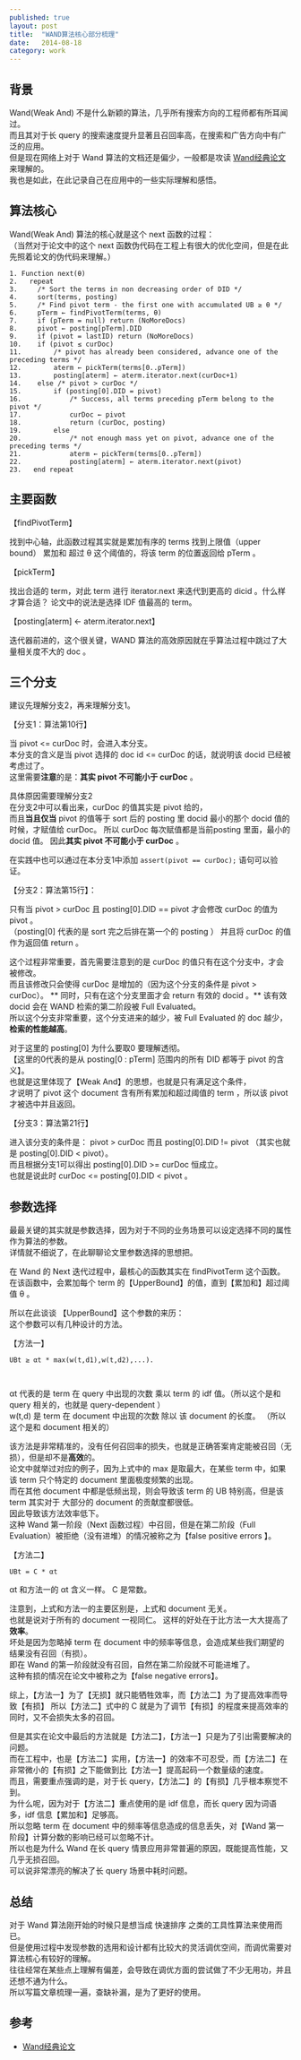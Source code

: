 ```yaml
---
published: true
layout: post
title:  "WAND算法核心部分梳理"
date:   2014-08-18
category: work
---
```


## 背景

Wand(Weak And) 不是什么新颖的算法，几乎所有搜索方向的工程师都有所耳闻过。  
而且其对于长 query 的搜索速度提升显著且召回率高，在搜索和广告方向中有广泛的应用。  
但是现在网络上对于 Wand 算法的文档还是偏少，一般都是攻读 [Wand经典论文]来理解的。  
我也是如此，在此记录自己在应用中的一些实际理解和感悟。  

## 算法核心

Wand(Weak And) 算法的核心就是这个 next 函数的过程：  
（当然对于论文中的这个 next 函数伪代码在工程上有很大的优化空间，但是在此先照着论文的伪代码来理解。）

```
1. Function next(θ)
2.   repeat
3.     /* Sort the terms in non decreasing order of DID */
4.     sort(terms, posting)
5.     /* Find pivot term - the first one with accumulated UB ≥ θ */
6.     pTerm ← findPivotTerm(terms, θ)
7.     if (pTerm = null) return (NoMoreDocs)
8.     pivot ← posting[pTerm].DID
9.     if (pivot = lastID) return (NoMoreDocs)
10.    if (pivot ≤ curDoc)
11.        /* pivot has already been considered, advance one of the preceding terms */
12.        aterm ← pickTerm(terms[0..pTerm])
13.        posting[aterm] ← aterm.iterator.next(curDoc+1)
14.    else /* pivot > curDoc */
15.        if (posting[0].DID = pivot)
16.            /* Success, all terms preceding pTerm belong to the pivot */
17.            curDoc ← pivot
18.            return (curDoc, posting)
19.        else
20.            /* not enough mass yet on pivot, advance one of the preceding terms */
21.            aterm ← pickTerm(terms[0..pTerm])
22.            posting[aterm] ← aterm.iterator.next(pivot)
23.   end repeat
```

## 主要函数

【findPivotTerm】

找到中心轴，此函数过程其实就是累加有序的 terms 找到上限值（upper bound） 累加和 超过 θ 这个阈值的，将该 term 的位置返回给 pTerm 。

【pickTerm】

找出合适的 term，对此 term 进行 iterator.next 来迭代到更高的 dicid 。什么样才算合适？
论文中的说法是选择 IDF 值最高的 term。

【posting[aterm] ← aterm.iterator.next】

迭代器前进的，这个很关键，WAND 算法的高效原因就在乎算法过程中跳过了大量相关度不大的 doc 。  


## 三个分支

建议先理解分支2，再来理解分支1。

【分支1：算法第10行】

当 pivot <= curDoc 时，会进入本分支。  
本分支的含义是当 pivot 选择的 doc id <= curDoc 的话，就说明该 docid 已经被考虑过了。    
这里需要**注意**的是：**其实 pivot 不可能小于 curDoc** 。  

具体原因需要理解分支2  
在分支2中可以看出来，curDoc 的值其实是 pivot 给的，  
而且**当且仅当** pivot 的值等于 sort 后的 posting 里 docid 最小的那个 docid 值的时候，才赋值给 curDoc。
所以 curDoc 每次赋值都是当前posting 里面，最小的 docid 值。
因此**其实 pivot 不可能小于 curDoc** 。

在实践中也可以通过在本分支1中添加 `assert(pivot == curDoc);` 语句可以验证。

【分支2：算法第15行】：

只有当 pivot > curDoc 且 posting[0].DID == pivot 才会修改 curDoc 的值为 pivot 。  
（posting[0] 代表的是 sort 完之后排在第一个的 posting ）
并且将 curDoc 的值作为返回值 return 。  

这个过程非常重要，首先需要注意到的是 curDoc 的值只有在这个分支中，才会被修改。  
而且该修改只会使得 curDoc 是增加的（因为这个分支的条件是 pivot > curDoc）。
** 同时，只有在这个分支里面才会 return 有效的 docid 。**  该有效 docid  会在 WAND 检索的第二阶段被 Full Evaluated。     
所以这个分支非常重要，这个分支进来的越少，被 Full Evaluated 的 doc 越少，**检索的性能越高**。  

对于这里的 posting[0] 为什么要取0 要理解透彻。  
【这里的0代表的是从 posting[0 : pTerm] 范围内的所有 DID 都等于 pivot 的含义】。  
也就是这里体现了【Weak And】的思想，也就是只有满足这个条件，  
才说明了 pivot 这个 document 含有所有累加和超过阈值的 term ，所以该 pivot 才被选中并且返回。  

【分支3：算法第21行】

进入该分支的条件是： pivot > curDoc 而且 posting[0].DID != pivot （其实也就是 posting[0].DID < pivot）。    
而且根据分支1可以得出 posting[0].DID >= curDoc 恒成立。  
也就是说此时 curDoc <= posting[0].DID < pivot 。  


## 参数选择

最最关键的其实就是参数选择，因为对于不同的业务场景可以设定选择不同的属性作为算法的参数。  
详情就不细说了，在此聊聊论文里参数选择的思想把。  

在 Wand 的 Next 迭代过程中，最核心的函数其实在 findPivotTerm 这个函数。  
在该函数中，会累加每个 term 的【UpperBound】的值，直到【累加和】超过阈值 θ  。  

所以在此谈谈 【UpperBound】这个参数的来历：    
这个参数可以有几种设计的方法。  

【方法一】


```
UBt ≥ αt * max(w(t,d1),w(t,d2),...).



```


αt 代表的是 term 在 query 中出现的次数 乘以 term 的 idf 值。（所以这个是和 query 相关的，也就是 query-dependent ）  
w(t,d) 是 term 在 document 中出现的次数 除以 该 document 的长度。 （所以这个是和 document 相关的） 

该方法是非常精准的，没有任何召回率的损失，也就是正确答案肯定能被召回（无损），但是却不是**高效**的。  
论文中就举过对应的例子，因为上式中的 max 是取最大，在某些 term 中，如果该 term 只个特定的 document 里面极度频繁的出现。  
而在其他 document 中都是低频出现，则会导致该 term 的 UB 特别高，但是该 term 其实对于 大部分的 document 的贡献度都很低。  
因此导致该方法效率低下。    
这种 Wand 第一阶段（Next 函数过程）中召回，但是在第二阶段（Full Evaluation）被拒绝（没有进堆）的情况被称之为【false positive errors 】。  


【方法二】

```
UBt = C * αt
```

αt 和方法一的 αt 含义一样。
C 是常数。

注意到，上式和方法一的主要区别是，上式和 document  无关。  
也就是说对于所有的 document 一视同仁。 
这样的好处在于比方法一大大提高了**效率**。  
坏处是因为忽略掉 term 在 document 中的频率等信息，会造成某些我们期望的结果没有召回（有损）。  
即在 Wand 的第一阶段就没有召回，自然在第二阶段就不可能进堆了。  
这种有损的情况在论文中被称之为【false negative errors】。  

综上，【方法一】为了【无损】就只能牺牲效率，而【方法二】为了提高效率而导致【有损】
所以【方法二】式中的 C 就是为了调节【有损】的程度来提高效率的同时，又不会损失太多的召回。  

但是其实在论文中最后的方法就是【方法二】，【方法一】只是为了引出需要解决的问题。  
而在工程中，也是【方法二】实用，【方法一】的效率不可忍受，而【方法二】在非常微小的【有损】之下能做到比【方法一】提高起码一个数量级的速度。    
而且，需要重点强调的是，对于长 query，【方法二】的【有损】几乎根本察觉不到。  
为什么呢，因为对于【方法二】重点使用的是 idf 信息，而长 query 因为词语多，idf 信息【累加和】足够高。  
所以忽略 term 在 document 中的频率等信息造成的信息丢失，对【Wand 第一阶段】计算分数的影响已经可以忽略不计。  
所以也是为什么 Wand 在长 query 情景应用非常普遍的原因，既能提高性能，又几乎无损召回。  
可以说非常漂亮的解决了长 query 场景中耗时问题。  

## 总结

对于 Wand 算法刚开始的时候只是想当成 快速排序 之类的工具性算法来使用而已。  
但是使用过程中发现参数的选用和设计都有比较大的灵活调优空间，而调优需要对算法核心有较好的理解。  
往往经常在某些点上理解有偏差，会导致在调优方面的尝试做了不少无用功，并且还想不通为什么。  
所以写篇文章梳理一遍，查缺补漏，是为了更好的使用。  

## 参考

+ [Wand经典论文]

[Wand经典论文]:http://7viirv.com1.z0.glb.clouddn.com/4331f68fcd_wand.pdf
